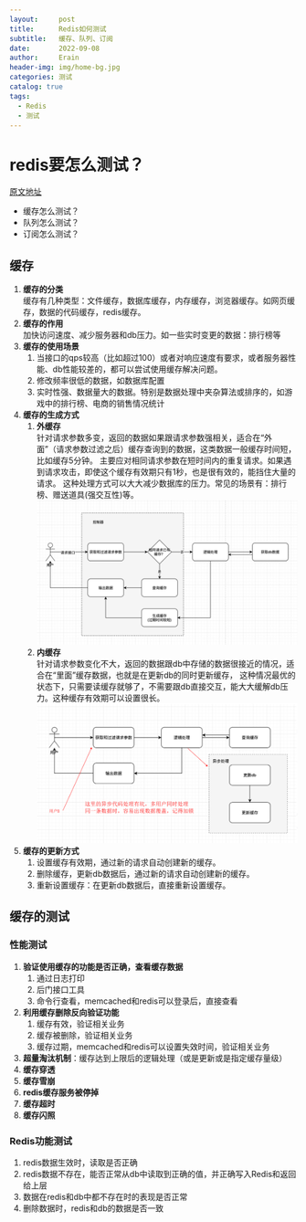 ```yaml
---
layout:     post
title:      Redis如何测试
subtitle:   缓存、队列、订阅
date:       2022-09-08
author:     Erain
header-img: img/home-bg.jpg
categories: 测试
catalog: true
tags:
  - Redis
  - 测试
---
```

# redis要怎么测试？

[原文地址](https://blog.csdn.net/xueningyang555/article/details/120862998)

- 缓存怎么测试？
- 队列怎么测试？
- 订阅怎么测试？

## 缓存

1. **缓存的分类**    
   缓存有几种类型：文件缓存，数据库缓存，内存缓存，浏览器缓存。如网页缓存，数据的代码缓存，redis缓存。
1. **缓存的作用**    
   加快访问速度、减少服务器和db压力。如一些实时变更的数据：排行榜等
1. **缓存的使用场景**
    1. 当接口的qps较高（比如超过100）或者对响应速度有要求，或者服务器性能、db性能较差的，都可以尝试使用缓存解决问题。
    1. 修改频率很低的数据，如数据库配置
    1. 实时性强、数据量大的数据。特别是数据处理中夹杂算法或排序的，如游戏中的排行榜、电商的销售情况统计
1. **缓存的生成方式**
    1. **外缓存**    
       针对请求参数多变，返回的数据如果跟请求参数强相关，适合在“外面”（请求参数过滤之后）缓存查询到的数据，这类数据一般缓存时间短，比如缓存5分钟。
       主要应对相同请求参数在短时间内的重复请求。如果遇到请求攻击，即使这个缓存有效期只有1秒，也是很有效的，能挡住大量的请求。 这种处理方式可以大大减少数据库的压力。常见的场景有：排行榜、赠送道具(强交互性)等。
       ![](/img/post/数据库/外缓存.png)
    1. **内缓存**         
       针对请求参数变化不大，返回的数据跟db中存储的数据很接近的情况，适合在“里面”缓存数据，也就是在更新db的同时更新缓存，
       这种情况最优的状态下，只需要读缓存就够了，不需要跟db直接交互，能大大缓解db压力。这种缓存有效期可以设置很长。
       ![](/img/post/数据库/内缓存.png)
1. **缓存的更新方式**
    1. 设置缓存有效期，通过新的请求自动创建新的缓存。
    1. 删除缓存，更新db数据后，通过新的请求自动创建新的缓存。
    1. 重新设置缓存：在更新db数据后，直接重新设置缓存。

## 缓存的测试

### 性能测试

1. **验证使用缓存的功能是否正确，查看缓存数据**
    1. 通过日志打印
    1. 后门接口工具
    1. 命令行查看，memcached和redis可以登录后，直接查看
1. **利用缓存删除反向验证功能**
    1. 缓存有效，验证相关业务
    1. 缓存被删除，验证相关业务
    1. 缓存过期，memcached和redis可以设置失效时间，验证相关业务
1. **超量淘汰机制**：缓存达到上限后的逻辑处理（或是更新或是指定缓存量级）
1. **缓存穿透**
1. **缓存雪崩**
1. **redis缓存服务被停掉**
1. **缓存超时**
1. **缓存闪照**

### Redis功能测试

1. redis数据生效时，读取是否正确
2. redis数据不存在，能否正常从db中读取到正确的值，并正确写入Redis和返回给上层
3. 数据在redis和db中都不存在时的表现是否正常
4. 删除数据时，redis和db的数据是否一致